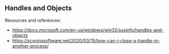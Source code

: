## Handles and Objects

Resources and references:
* https://docs.microsoft.com/en-us/windows/win32/sysinfo/handles-and-objects
* https://scorpiosoftware.net/2020/03/15/how-can-i-close-a-handle-in-another-process/
